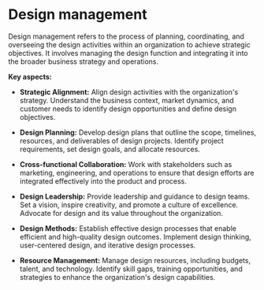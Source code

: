 # Design management

Design management refers to the process of planning, coordinating, and overseeing the design activities within an organization to achieve strategic objectives. It involves managing the design function and integrating it into the broader business strategy and operations.

**Key aspects:**

* **Strategic Alignment:** Align design activities with the organization's  strategy. Understand the business context, market dynamics, and customer needs to identify design opportunities and define design objectives.

* **Design Planning:** Develop design plans that outline the scope, timelines, resources, and deliverables of design projects. Identify project requirements, set design goals, and allocate resources.

* **Cross-functional Collaboration:** Work with stakeholders such as marketing, engineering, and operations to ensure that design efforts are integrated effectively into the product and process.

* **Design Leadership:** Provide leadership and guidance to design teams. Set a vision, inspire creativity, and promote a culture of excellence. Advocate for design and its value throughout the organization.

* **Design Methods:** Establish effective design processes that enable efficient and high-quality design outcomes. Implement design thinking, user-centered design, and iterative design processes.

* **Resource Management:** Manage design resources, including budgets, talent, and technology. Identify skill gaps, training opportunities, and strategies to enhance the organization's design capabilities.
